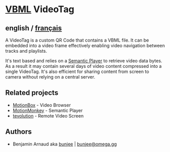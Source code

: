 # [VBML](README.md) VideoTag

## english / [français](fr/VideoTag.md)

A VideoTag is a custom QR Code that contains a VBML file. It can be embedded into a video frame
effectively enabling video navigation between tracks and playlists.

It's text based and relies on a [Semantic Player](https://omega.gg/about/SemanticPlayer) to
retrieve video data bytes. As a result it may contain several days of video content compressed into
a single VideoTag. It's also efficient for sharing content from screen to camera without relying on
a central server.

## Related projects

- [MotionBox](https://omega.gg/MotionBox/sources) - Video Browser
- [MotionMonkey](https://omega.gg/MotionMonkey) - Semantic Player
- [tevolution](https://omega.gg/tevolution) - Remote Video Screen

## Authors

- Benjamin Arnaud aka [bunjee](https://bunjee.me) | <bunjee@omega.gg>
